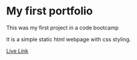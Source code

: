 # My first portfolio

This was my first project in a code bootcamp

It is a simple static html webpage with css styling.

[Live Link](https://justjacobjar.github.io/first-portfolio/)
